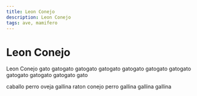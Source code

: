 ```yaml
---
title: Leon Conejo
description: Leon Conejo
tags: ave, mamifero
---
```


# Leon Conejo

Leon Conejo gato gatogato gatogato gatogato gatogato gatogato gatogato gatogato gatogato gatogato gato

caballo perro oveja gallina raton conejo perro gallina gallina gallina
